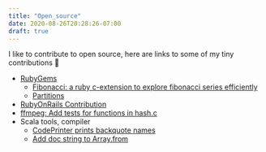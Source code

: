 ```yaml
---
title: "Open_source"
date: 2020-08-26T20:28:26-07:00
draft: true
---
```


I like to contribute to open source, here are links to some of my tiny contributions :pray:

* [RubyGems](https://rubygems.org/profiles/chaitanyav)
    * [Fibonacci: a ruby c-extension to explore fibonacci series efficiently](https://rubygems.org/gems/fibonacci)
    * [Partitions](https://rubygems.org/gems/partitions)
* [RubyOnRails Contribution](http://contributors.rubyonrails.org/contributors/chaitanya-vellanki/commits)
* [ffmpeg: Add tests for functions in hash.c](https://git.ivsdev.net/3rd/ffmpeg/commit/285fda093732a3dbb81c5bc35d49232febd0e0a9)
* Scala tools, compiler
  * [CodePrinter prints backquote names](https://github.com/scala/scala/commit/7dbf0ad7035bb34899d09c2b83e96ff982289e66)
  * [Add doc string to Array.from](https://github.com/scala/scala/commit/baab2798ce05dc477e1a4c07e864145b2773f696)
